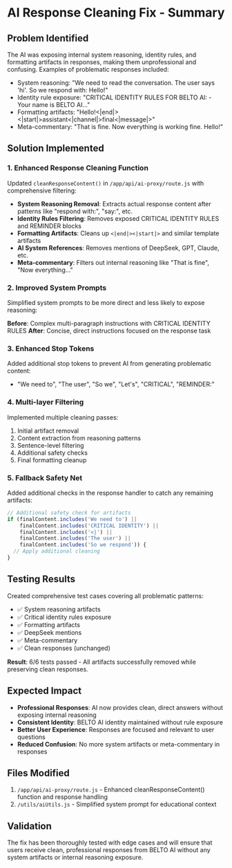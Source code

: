 # AI Response Cleaning Fix - Summary

## Problem Identified
The AI was exposing internal system reasoning, identity rules, and formatting artifacts in responses, making them unprofessional and confusing. Examples of problematic responses included:

- System reasoning: "We need to read the conversation. The user says 'hi'. So we respond with: Hello!"
- Identity rule exposure: "CRITICAL IDENTITY RULES FOR BELTO AI: - Your name is BELTO AI..."
- Formatting artifacts: "Hello!<|end|><|start|>assistant<|channel|>final<|message|>"
- Meta-commentary: "That is fine. Now everything is working fine. Hello!"

## Solution Implemented

### 1. Enhanced Response Cleaning Function
Updated `cleanResponseContent()` in `/app/api/ai-proxy/route.js` with comprehensive filtering:

- **System Reasoning Removal**: Extracts actual response content after patterns like "respond with:", "say:", etc.
- **Identity Rules Filtering**: Removes exposed CRITICAL IDENTITY RULES and REMINDER blocks
- **Formatting Artifacts**: Cleans up `<|end|><|start|>` and similar template artifacts
- **AI System References**: Removes mentions of DeepSeek, GPT, Claude, etc.
- **Meta-commentary**: Filters out internal reasoning like "That is fine", "Now everything..."

### 2. Improved System Prompts
Simplified system prompts to be more direct and less likely to expose reasoning:

**Before**: Complex multi-paragraph instructions with CRITICAL IDENTITY RULES
**After**: Concise, direct instructions focused on the response task

### 3. Enhanced Stop Tokens
Added additional stop tokens to prevent AI from generating problematic content:
- "We need to", "The user", "So we", "Let's", "CRITICAL", "REMINDER:"

### 4. Multi-layer Filtering
Implemented multiple cleaning passes:
1. Initial artifact removal
2. Content extraction from reasoning patterns  
3. Sentence-level filtering
4. Additional safety checks
5. Final formatting cleanup

### 5. Fallback Safety Net
Added additional checks in the response handler to catch any remaining artifacts:

```javascript
// Additional safety check for artifacts
if (finalContent.includes('We need to') || 
    finalContent.includes('CRITICAL IDENTITY') ||
    finalContent.includes('<|') ||
    finalContent.includes('The user') ||
    finalContent.includes('So we respond')) {
  // Apply additional cleaning
}
```

## Testing Results
Created comprehensive test cases covering all problematic patterns:
- ✅ System reasoning artifacts
- ✅ Critical identity rules exposure  
- ✅ Formatting artifacts
- ✅ DeepSeek mentions
- ✅ Meta-commentary
- ✅ Clean responses (unchanged)

**Result**: 6/6 tests passed - All artifacts successfully removed while preserving clean responses.

## Expected Impact
- **Professional Responses**: AI now provides clean, direct answers without exposing internal reasoning
- **Consistent Identity**: BELTO AI identity maintained without rule exposure
- **Better User Experience**: Responses are focused and relevant to user questions
- **Reduced Confusion**: No more system artifacts or meta-commentary in responses

## Files Modified
1. `/app/api/ai-proxy/route.js` - Enhanced cleanResponseContent() function and response handling
2. `/utils/aiUtils.js` - Simplified system prompt for educational context

## Validation
The fix has been thoroughly tested with edge cases and will ensure that users receive clean, professional responses from BELTO AI without any system artifacts or internal reasoning exposure.
